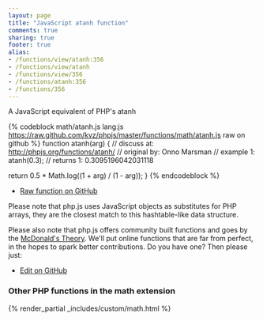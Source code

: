 ```yaml
---
layout: page
title: "JavaScript atanh function"
comments: true
sharing: true
footer: true
alias:
- /functions/view/atanh:356
- /functions/view/atanh
- /functions/view/356
- /functions/atanh:356
- /functions/356
---
```

<!-- Generated by Rakefile:build -->
A JavaScript equivalent of PHP's atanh

{% codeblock math/atanh.js lang:js https://raw.github.com/kvz/phpjs/master/functions/math/atanh.js raw on github %}
function atanh(arg) {
  //  discuss at: http://phpjs.org/functions/atanh/
  // original by: Onno Marsman
  //   example 1: atanh(0.3);
  //   returns 1: 0.3095196042031118

  return 0.5 * Math.log((1 + arg) / (1 - arg));
}
{% endcodeblock %}

 - [Raw function on GitHub](https://github.com/kvz/phpjs/blob/master/functions/math/atanh.js)

Please note that php.js uses JavaScript objects as substitutes for PHP arrays, they are 
the closest match to this hashtable-like data structure. 

Please also note that php.js offers community built functions and goes by the 
[McDonald's Theory](https://medium.com/what-i-learned-building/9216e1c9da7d). We'll put online 
functions that are far from perfect, in the hopes to spark better contributions. 
Do you have one? Then please just: 

 - [Edit on GitHub](https://github.com/kvz/phpjs/edit/master/functions/math/atanh.js)


### Other PHP functions in the math extension
{% render_partial _includes/custom/math.html %}
